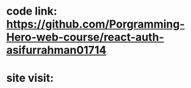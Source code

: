 # code link: https://github.com/Porgramming-Hero-web-course/react-auth-asifurrahman01714
# site visit: 